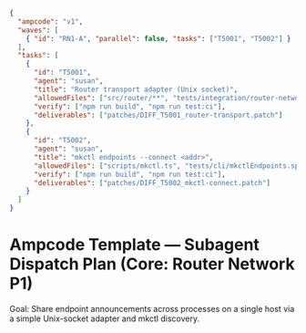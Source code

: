 ```json
{
  "ampcode": "v1",
  "waves": [
    { "id": "RN1-A", "parallel": false, "tasks": ["T5001", "T5002"] }
  ],
  "tasks": [
    {
      "id": "T5001",
      "agent": "susan",
      "title": "Router transport adapter (Unix socket)",
      "allowedFiles": ["src/router/**", "tests/integration/router-network.spec.ts"],
      "verify": ["npm run build", "npm run test:ci"],
      "deliverables": ["patches/DIFF_T5001_router-transport.patch"]
    },
    {
      "id": "T5002",
      "agent": "susan",
      "title": "mkctl endpoints --connect <addr>",
      "allowedFiles": ["scripts/mkctl.ts", "tests/cli/mkctlEndpoints.spec.ts", "docs/devex/stdio-path.md"],
      "verify": ["npm run build", "npm run test:ci"],
      "deliverables": ["patches/DIFF_T5002_mkctl-connect.patch"]
    }
  ]
}
```

# Ampcode Template — Subagent Dispatch Plan (Core: Router Network P1)

Goal: Share endpoint announcements across processes on a single host via a simple Unix-socket adapter and mkctl discovery.

